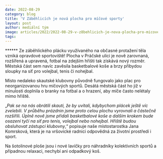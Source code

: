 ```yaml
---
date: 2022-08-29
category: blog
title: 'V Záběhlicích je nová plocha pro míčové sporty'
layout: post
author: mediální tým
image: articles/2022/2022-08-29-v-z8behlicich-je-nova-plocha-pro-micove-sporty.jpg
tags:
---
```


****** Ze záběhlického plácku využívaného na občasné protažení těla vzniká opravdové sportoviště! Plocha v Práčské ulici je nově zarovnaná, rozšířená a upravená, fotbal na zdejším hřišti tak získává nový rozměr. Městská část sem navíc zavěsila basketbalové koše a brzy přibydou sloupky na síť pro volejbal, tenis či nohejbal.

Místo nedaleko skautské klubovny původně fungovalo jako plac pro neorganizovanou hru míčových sportů. Desátá městská část ho již v minulosti doplnila o branky na fotbal a o hrazení, aby míče často nelétaly mimo hřiště.

„_Pak se na nás obrátili skauti, že by uvítali, kdybychom plácek ještě víc zvelebili. V průběhu prázdnin jsme proto celou plochu vyrovnali a částečně rozšířili. Úplně nově jsme přidali basketbalové koše a dalším krokem bude osazení tyčí na síť pro tenis, volejbal nebo nohejbal. Hřiště budou obsluhovat zástupci klubovny_,“ popisuje naše místostarostka Jana Komrsková, která je na vršovické radnici odpovědná za životní prostředí i sport.

Na šotolinové ploše jsou i nové lavičky pro náhradníky kolektivních sportů a případnou relaxaci, nechybí ani odpadkový koš.
